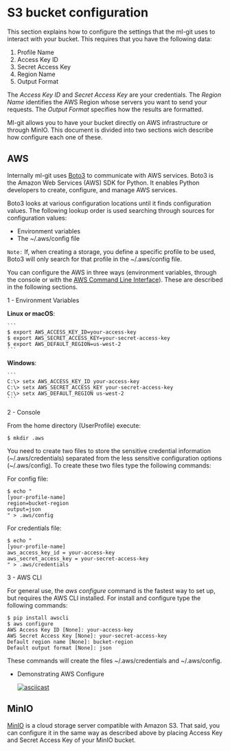 # S3 bucket configuration #

This section explains how to configure the settings that the ml-git uses to interact with your bucket. This requires that you have the following data:
1. Profile Name
2. Access Key ID
3. Secret Access Key
4. Region Name
3. Output Format

The _Access Key ID_ and _Secret Access Key_ are your credentials. The _Region Name_ identifies the AWS Region whose servers you want to send your requests. The _Output Format_ specifies how the results are formatted.

Ml-git allows you to have your bucket directly on AWS infrastructure or through MinIO. This document is divided into two sections wich describe how configure each one of these.

## AWS ##

Internally ml-git uses [Boto3](https://github.com/boto/boto3) to communicate with AWS services. Boto3 is the Amazon Web Services (AWS) SDK for Python. 
It enables Python developers to create, configure, and manage AWS services.

Boto3 looks at various configuration locations until it finds configuration values. The following lookup order is used searching through sources for configuration values:

* Environment variables
* The ~/.aws/config file

```Note:``` 
If, when creating a storage, you define a specific profile to be used, Boto3 will only search for that profile in the ~/.aws/config file.

You can configure the AWS in three ways (environment variables, through the console or with the [AWS Command Line Interface](https://aws.amazon.com/cli/?nc1=h_ls)). These are described in the following sections.


1 - Environment Variables

   **Linux or macOS**:

    ```
    $ export AWS_ACCESS_KEY_ID=your-access-key
    $ export AWS_SECRET_ACCESS_KEY=your-secret-access-key
    $ export AWS_DEFAULT_REGION=us-west-2
    ```

   **Windows**:
    
    ```
    C:\> setx AWS_ACCESS_KEY_ID your-access-key
    C:\> setx AWS_SECRET_ACCESS_KEY your-secret-access-key
    C:\> setx AWS_DEFAULT_REGION us-west-2
    ```

2 -  Console 
   
   From the home directory (UserProfile) execute:   
            
   ```
   $ mkdir .aws
   ```
   
   You need to create two files to store the sensitive credential information (~/.aws/credentials) separated from the less sensitive configuration options (~/.aws/config). To create these two files type the following commands:
        
   For config file:
        
   ```
   $ echo "
   [your-profile-name]
   region=bucket-region
   output=json 
   " > .aws/config
   ```

   For credentials file:
   ```
   $ echo "
   [your-profile-name]
   aws_access_key_id = your-access-key
   aws_secret_access_key = your-secret-access-key     
   " > .aws/credentials
   ```

3 - AWS CLI

   For general use, the *aws configure* command is the fastest way to set up, but requires the AWS CLI installed. For install and configure type the following commands:

   ```
   $ pip install awscli
   $ aws configure
   AWS Access Key ID [None]: your-access-key
   AWS Secret Access Key [None]: your-secret-access-key
   Default region name [None]: bucket-region
   Default output format [None]: json
   ```

   These commands will create the files ~/.aws/credentials and ~/.aws/config.

- Demonstrating AWS Configure
  
  [![asciicast](https://asciinema.org/a/9JJEpAEUnqp9SWueIrcSV7tDZ.svg)](https://asciinema.org/a/9JJEpAEUnqp9SWueIrcSV7tDZ)
   
## MinIO ##

[MinIO](https://min.io/) is a cloud storage server compatible with Amazon S3. That said, you can configure it in the same way as described above by placing Access Key and Secret Access Key of your MinIO bucket.



